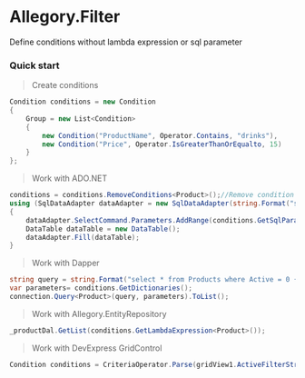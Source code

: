 # Allegory.Filter

Define conditions without lambda expression or sql parameter

### Quick start
> Create conditions
```csharp
Condition conditions = new Condition
{
    Group = new List<Condition>
    {
        new Condition("ProductName", Operator.Contains, "drinks"),
        new Condition("Price", Operator.IsGreaterThanOrEqualto, 15)
    }
};
```
> Work with ADO.NET
```csharp
conditions = conditions.RemoveConditions<Product>();//Remove condition not member of entity
using (SqlDataAdapter dataAdapter = new SqlDataAdapter(string.Format("select * from Products {0}", conditions.GetFilterQuery()), connection))
{
    dataAdapter.SelectCommand.Parameters.AddRange(conditions.GetSqlParameters().ToArray());
    DataTable dataTable = new DataTable();
    dataAdapter.Fill(dataTable);
}
```
> Work with Dapper
```csharp
string query = string.Format("select * from Products where Active = 0 {0}", conditions.GetFilterQuery(OperatorCombine.WithAnd));
var parameters= conditions.GetDictionaries();
connection.Query<Product>(query, parameters).ToList();
```
> Work with Allegory.EntityRepository
```csharp
_productDal.GetList(conditions.GetLambdaExpression<Product>());
```
> Work with DevExpress GridControl
```csharp
Condition conditions = CriteriaOperator.Parse(gridView1.ActiveFilterString).GetConditions();
```
